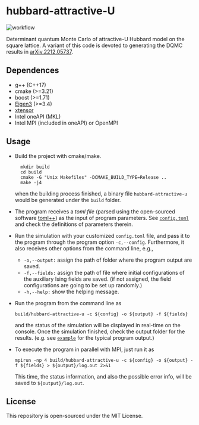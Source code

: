 # hubbard-attractive-U
![workflow](https://github.com/JefferyWangSH/hubbard-attractive-U/actions/workflows/build.yml/badge.svg?branch=master)

Determinant quantum Monte Carlo of attractive-U Hubbard model on the square lattice.
A variant of this code is devoted to generating the DQMC results in [arXiv.2212.05737](https://arxiv.org/abs/2212.05737). 

## Dependences
  * g++ (C++17)
  * cmake (>=3.21)
  * boost (>=1.71)
  * [Eigen3](https://eigen.tuxfamily.org/index.php?title=Main_Page) (>=3.4)
  * [xtensor](https://github.com/xtensor-stack/xtensor)
  * Intel oneAPI (MKL)
  * Intel MPI (included in oneAPI) or OpenMPI

## Usage
 * Build the project with cmake/make.
    ```shell
      mkdir build
      cd build
      cmake -G "Unix Makefiles" -DCMAKE_BUILD_TYPE=Release ..
      make -j4
    ```
   when the building process finished, a binary file `hubbard-attractive-u` would be generated under the `build` folder.

 * The program receives a *toml file* (parsed using the open-sourced software [toml++](https://github.com/marzer/tomlplusplus)) as the input of program parameters.
See [`config.toml`](config.toml) and check the definitions of parameters therein.

 * Run the simulation with your customized `config.toml` file, and pass it to the program through the program option `-c,--config`. Furthermore, it also receives other options from the command line, e.g.,
   * `-o,--output:` assign the path of folder where the program output are saved.
   * `-f,--fields:` assign the path of file where initial configurations of the auxiliary Ising fields are saved. (if not assigned, the field configurations are going to be set up randomly.)
   * `-h,--help:` show the helping message.
 
 * Run the program from the command line as
   ```shell
   build/hubbard-attractive-u -c ${config} -o ${output} -f ${fields}
   ```
   and the status of the simulation will be displayed in real-time on the console.
   Once the simulation finished, check the output folder for the results.
   (e.g. see [`example`](example/) for the typical program output.)
 * To execute the program in parallel with MPI, just run it as
   ```shell
   mpirun -np 4 build/hubbard-attractive-u -c ${config} -o ${output} -f ${fields} > ${output}/log.out 2>&1
   ```
   This time, the status information, and also the possible error info, will be saved to `${output}/log.out`.

## License
This repository is open-sourced under the MIT License.